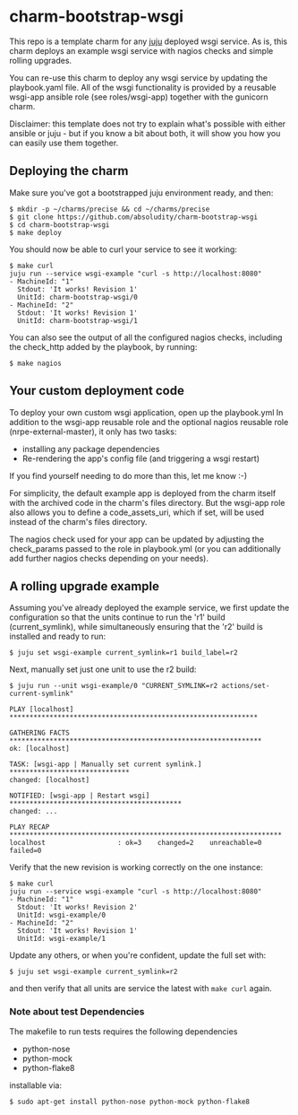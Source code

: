 charm-bootstrap-wsgi
====================

This repo is a template charm for any [juju][1] deployed wsgi service.
As is, this charm deploys an example wsgi service with nagios checks and simple
rolling upgrades.

You can re-use this charm to deploy any wsgi service by updating the
playbook.yaml file. All of the wsgi functionality is provided
by a reusable wsgi-app ansible role (see roles/wsgi-app) together
with the gunicorn charm.

Disclaimer: this template does not try to explain what's possible with
either ansible or juju - but if you know a bit about both, it will
show you how you can easily use them together.


## Deploying the charm

Make sure you've got a bootstrapped juju environment ready, and then:

```
$ mkdir -p ~/charms/precise && cd ~/charms/precise
$ git clone https://github.com/absoludity/charm-bootstrap-wsgi
$ cd charm-bootstrap-wsgi
$ make deploy
```

You should now be able to curl your service to see it working:

```
$ make curl
juju run --service wsgi-example "curl -s http://localhost:8080"
- MachineId: "1"
  Stdout: 'It works! Revision 1'
  UnitId: charm-bootstrap-wsgi/0
- MachineId: "2"
  Stdout: 'It works! Revision 1'
  UnitId: charm-bootstrap-wsgi/1
```

You can also see the output of all the configured nagios checks,
including the check_http added by the playbook, by running:
```
$ make nagios
```

## Your custom deployment code

To deploy your own custom wsgi application, open up the playbook.yml
In addition to the wsgi-app reusable role and the optional nagios reusable role
(nrpe-external-master), it only has two tasks:

 * installing any package dependencies
 * Re-rendering the app's config file (and triggering a wsgi restart)

If you find yourself needing to do more than this, let me know :-)

For simplicity, the default example app is deployed from the charm itself with
the archived code in the charm's files directory. But the wsgi-app role also
allows you to define a code_assets_uri, which if set, will be used instead of
the charm's files directory.

The nagios check used for your app can be updated by adjusting the
check_params passed to the role in playbook.yml (or you can additionally
add further nagios checks depending on your needs).


## A rolling upgrade example

Assuming you've already deployed the example service, we first update
the configuration so that the units continue to run the 'r1' build
(current_symlink), while simultaneously ensuring that the 'r2' build
is installed and ready to run:
```
$ juju set wsgi-example current_symlink=r1 build_label=r2
```

Next, manually set just one unit to use the r2 build:

```
$ juju run --unit wsgi-example/0 "CURRENT_SYMLINK=r2 actions/set-current-symlink"

PLAY [localhost] **************************************************************

GATHERING FACTS ***************************************************************
ok: [localhost]

TASK: [wsgi-app | Manually set current symlink.] ******************************
changed: [localhost]

NOTIFIED: [wsgi-app | Restart wsgi] *******************************************
changed: ...

PLAY RECAP ********************************************************************
localhost                  : ok=3    changed=2    unreachable=0    failed=0
```

Verify that the new revision is working correctly on the one instance:

```
$ make curl
juju run --service wsgi-example "curl -s http://localhost:8080"
- MachineId: "1"
  Stdout: 'It works! Revision 2'
  UnitId: wsgi-example/0
- MachineId: "2"
  Stdout: 'It works! Revision 1'
  UnitId: wsgi-example/1
```

Update any others, or when you're confident, update the full set with:

```
$ juju set wsgi-example current_symlink=r2
```

and then verify that all units are service the latest with `make curl` again.


### Note about test Dependencies
The makefile to run tests requires the following dependencies

- python-nose
- python-mock
- python-flake8

installable via:

```
$ sudo apt-get install python-nose python-mock python-flake8
```

[1]: http://juju.ubuntu.com/
[2]: http://ansibleworks.com/
